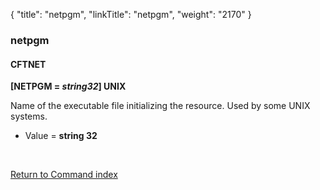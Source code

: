 {
    "title": "netpgm",
    "linkTitle": "netpgm",
    "weight": "2170"
}<span id="netpgm"></span>

### netpgm

#### CFTNET

**\[NETPGM = *string32*\] UNIX**

Name of the executable file initializing the resource. Used by some
UNIX systems.

-   Value = **string
    32**

 

[Return to Command index](../../)

